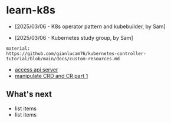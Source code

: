 # learn-k8s

- [2025/03/06 - K8s operator pattern and kubebuilder, by Sam]

- [2025/03/06 - Kubernetes study group, by Sam]

```
material:
https://github.com/gianlucam76/kubernetes-controller-tutorial/blob/main/docs/custom-resources.md

```

- [access api server](./notes/access-api-server.md)
- [manipulate CRD and CR part 1](./notes/crd-cr-part-1.md)

## What's next

- list items
- list items
